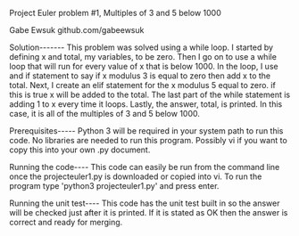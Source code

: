 Project Euler problem #1, Multiples of 3 and 5 below 1000

Gabe Ewsuk github.com/gabeewsuk

Solution-------
This problem was solved using a while loop. I started by defining x and total, my variables, to be zero. 
Then I go on to use a while loop that will run for every value of x that is below 1000.
In the loop, I use and if statement to say if x modulus 3 is equal to zero then add x to the total.
Next, I create an elif statement for the x modulus 5 equal to zero. if this is true x will be added to the total.
The last part of the while statement is adding 1 to x every time it loops.
Lastly, the answer, total, is printed. 
In this case, it is all of the multiples of 3 and 5 below 1000.


Prerequisites-----
Python 3 will be required in your system path to run this code.
No libraries are needed to run this program. Possibly vi if you want to copy this into your own .py document.

Running the code----
This code can easily be run from the command line once the projecteuler1.py is downloaded or copied into vi.
 To run the program type 'python3 projecteuler1.py' and press enter.

Running the unit test----
This code has the unit test built in so the answer will be checked just after it is printed. If it is stated
as OK then the answer is correct and ready for merging.



